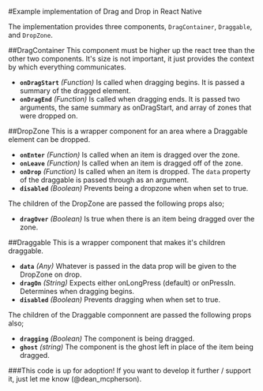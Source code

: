 #Example implementation of Drag and Drop in React Native

The implementation provides three components, `DragContainer`, `Draggable`, and `DropZone`.

##DragContainer
This component must be higher up the react tree than the other two components. It's size is not important, it just provides the context by which everything communicates.
- **`onDragStart`** _(Function)_ Is called when dragging begins. It is passed a summary of the dragged element.
- **`onDragEnd`** _(Function)_ Is called when dragging ends. It is passed two arguments, the same summary as onDragStart, and array of zones that were dropped on.

##DropZone
This is a wrapper component for an area where a Draggable element can be dropped.
- **`onEnter`** _(Function)_ Is called when an item is dragged over the zone.
- **`onLeave`** _(Function)_ Is called when an item is dragged off of the zone.
- **`onDrop`** _(Function)_ Is called when an item is dropped. The `data` property of the draggable is passed through as an argument.
- **`disabled`** _(Boolean)_ Prevents being a dropzone when when set to true.

The children of the DropZone are passed the following props also;
- **`dragOver`** _(Boolean)_ Is true when there is an item being dragged over the zone.

##Draggable
This is a wrapper component that makes it's children draggable.
- **`data`** _(Any)_ Whatever is passed in the data prop will be given to the DropZone on drop.
- **`dragOn`** _(String)_ Expects either onLongPress (default) or onPressIn. Determines when dragging begins.
- **`disabled`** _(Boolean)_ Prevents dragging when when set to true.

The children of the Draggable componnent are passed the following props also;
- **`dragging`** _(Boolean)_ The component is being dragged.
- **`ghost`** _(string)_ The component is the ghost left in place of the item being dragged.


###This code is up for adoption! If you want to develop it further / support it, just let me know (@dean_mcpherson).